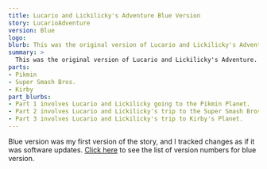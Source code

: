 ```yaml
---
title: Lucario and Lickilicky's Adventure Blue Version
story: LucarioAdventure
version: Blue
logo: 
blurb: This was the original version of Lucario and Lickilicky's Adventure. With the version numbering system I devised, it had gotten up to Version 59.
summary: >
  This was the original version of Lucario and Lickilicky's Adventure. With the version numbering system I devised, it had gotten up to Version 59.
parts:
- Pikmin
- Super Smash Bros.
- Kirby
part_blurbs:
- Part 1 involves Lucario and Lickilicky going to the Pikmin Planet.
- Part 2 involves Lucario and Lickilicky's trip to the Super Smash Bros. World.
- Part 3 involves Lucario and Lickilicky's trip to Kirby's Planet.
---
```

Blue version was my first version of the story, and I tracked changes as if it was software updates. [Click here](/story/lucario-adventure/blue-updates.html) 
to see the list of version numbers for blue version.